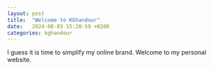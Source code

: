 ```yaml
---
layout: post
title:  "Welcome to KGhandour"
date:   2024-08-03 15:20:59 +0200
categories: kghandour
---
```

I guess it is time to simplify my online brand. Welcome to my personal website. 
